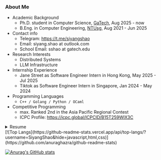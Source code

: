 ### About Me
- Academic Background
  - Ph.D. student in Computer Science, [GaTech](https://www.gatech.edu/), Aug 2025 - now
  - B.Eng. in Computer Engineering, [NTUsg](https://www.ntu.edu.sg/), Aug 2021 - Jun 2025
- Contact info
  - Telegram: https://t.me/siyangshao
  - Email: siyang.shao at outlook.com
  - School Email: sshao at gatech.edu
- Research Interests
  - Distributed Systems
  - LLM Infrastructure
- Internship Experience
  - Jane Street as Software Engineer Intern in Hong Kong, May 2025 - Jul 2025
  - Tiktok as Software Engineer Intern in Singapore, Jan 2024 - May 2024
- Programming Languages
  - `C++ / Golang / Python / OCaml`
- Competitive Programming
  - max. Ranked 2nd in the Asia Pacific Regional Contest
  - ICPC Profile: https://icpc.global/ICPCID/B15T259WIX3C
 
<details>
  <summary>Resume</summary>

  - [English Version](https://siyangshao.github.io/resume/main.pdf)
  - [中文版本](https://siyangshao.github.io/resume/main_cn.pdf)

</details>
[![Top Langs](https://github-readme-stats.vercel.app/api/top-langs/?username=SiyangShao&hide=javascript,html,css)](https://github.com/anuraghazra/github-readme-stats)

[![Anurag's GitHub stats](https://github-readme-stats-git-masterorgs-github-readme-stats-team.vercel.app/api?username=SiyangShao&include_orgs=true)](https://github.com/anuraghazra/github-readme-stats)
